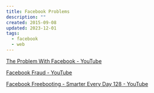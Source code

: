```yaml
---
title: Facebook Problems
description: ""
created: 2015-09-08
updated: 2023-12-01
tags:
  - facebook
  - web
---
```


[The Problem With Facebook - YouTube](https://www.youtube.com/watch?v=l9ZqXlHl65g)

[Facebook Fraud - YouTube](https://www.youtube.com/watch?v=oVfHeWTKjag)

[Facebook Freebooting - Smarter Every Day 128 - YouTube](https://www.youtube.com/watch?v=L6A1Lt0kvMA)
